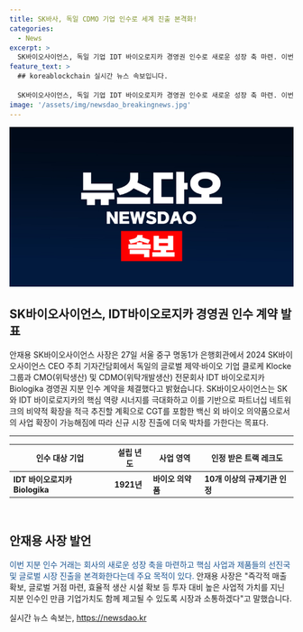 ```yaml
---
title: SK바사, 독일 CDMO 기업 인수로 세계 진출 본격화!
categories:
  - News
excerpt: >
  SK바이오사이언스, 독일 기업 IDT 바이오로지카 경영권 인수로 새로운 성장 축 마련. 이번 인수를 통해 바이오 의약품과 백신 시장에서의 확장 및 파트너십 네트워크 확대를 계획하며, 새로운 시장 진출을 목표로 함. 안재용 사장은 글로벌 시장 진출 본격화 및 효율적 생산 시설 확보를 통한 사업적 가치 제고를 강조했다. IDT 바이오로지카는 100년 이상의 전문성과 역량을 갖춘 바이오 기업으로, 미국과 유럽에서 사업을 운영하며 국제적으로 트랙 레크도를 보유하고 있다.
feature_text: >
  ## koreablockchain 실시간 뉴스 속보입니다.

  SK바이오사이언스, 독일 기업 IDT 바이오로지카 경영권 인수로 새로운 성장 축 마련. 이번 인수를 통해 바이오 의약품과 백신 시장에서의 확장 및 파트너십 네트워크 확대를 계획하며, 새로운 시장 진출을 목표로 함. 안재용 사장은 글로벌 시장 진출 본격화 및 효율적 생산 시설 확보를 통한 사업적 가치 제고를 강조했다. IDT 바이오로지카는 100년 이상의 전문성과 역량을 갖춘 바이오 기업으로, 미국과 유럽에서 사업을 운영하며 국제적으로 트랙 레크도를 보유하고 있다.
image: '/assets/img/newsdao_breakingnews.jpg'
---
```


<p><img src="/assets/img/newsdao_breakingnews.jpg" alt="koreablockchain 속보" /></p>

<h2 data-ke-size="size26">SK바이오사이언스, IDT바이오로지카 경영권 인수 계약 발표</h2>

<p data-ke-size="size16">안재용 SK바이오사이언스 사장은 27일 서울 중구 명동1가 은행회관에서 2024 SK바이오사이언스 CEO 주최 기자간담회에서 독일의 글로벌 제약·바이오 기업 클로케 Klocke 그룹과 CMO(위탁생산) 및 CDMO(위탁개발생산) 전문회사 IDT 바이오로지카 Biologika 경영권 지분 인수 계약을 체결했다고 밝혔습니다. SK바이오사이언스는 SK와 IDT 바이로로지카의 핵심 역량 시너지를 극대화하고 이를 기반으로 파트너십 네트워크의 비약적 확장을 적극 추진할 계획으로 CGT를 포함한 백신 외 바이오 의약품으로서의 사업 확장이 가능해짐에 따라 신규 시장 진출에 더욱 박차를 가한다는 목표다.</p>

<hr>

<table>
    <thead>
        <tr>
            <th><b>인수 대상 기업</b></th>
            <th><b>설립 년도</b></th>
            <th><b>사업 영역</b></th>
            <th><b>인정 받은 트랙 레크도</b></th>
        </tr>
    </thead>
    <tbody>
        <tr>
            <td><b>IDT 바이오로지카 Biologika</b></td>
            <td><b>1921년</b></td>
            <td><b>바이오 의약품</b></td>
            <td><b>10개 이상의 규제기관 인정</b></td>
        </tr>
    </tbody>
</table>

<p data-ke-size="size16">&nbsp;</p>

<h2 data-ke-size="size26">안재용 사장 발언</h2>

<p data-ke-size="size16"><span style="color: #1a5490;">이번 지분 인수 거래는 회사의 새로운 성장 축을 마련하고 핵심 사업과 제품들의 선진국 및 글로벌 시장 진출을 본격화한다는데 주요 목적이 있다.</span> 안재용 사장은 "즉각적 매출 확보, 글로벌 거점 마련, 효율적 생산 시설 확보 등 투자 대비 높은 사업적 가치를 지닌 지분 인수인 만큼 기업가치도 함께 제고될 수 있도록 시장과 소통하겠다"고 말했습니다.</p>
실시간 뉴스 속보는, <a href="https://newsdao.kr" rel="dofollow">https://newsdao.kr</a>


